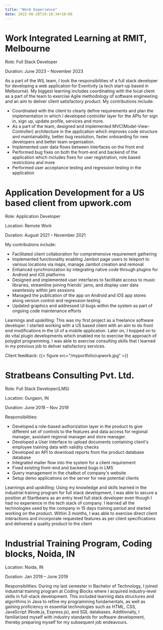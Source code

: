 ```yaml
---
title: "Work Experience"
date: 2022-06-20T19:10:34+10:00
---
```


# Work Integrated Learning at RMIT, Melbourne
Role: Full Stack Developer

Duration: June 2023 – November 2023

As a part of the WIL team, I took the responsibilities of a full stack developer for developing a web application for Eventivity (a tech start-up based in Melbourne). My biggest learning includes coordinating with the local client as a part of the team to exercise Agile methodology of software engineering and an aim to deliver client satisfactory product. My contributions include:
- Coordinated with the client to clearly define requirements and plan the implementation in which I developed controller layer for the APIs for sign in, sign up, update profile, services and more.
- As a part of the team, designed and implemented MVC(Model-View-Controller) architecture in the application which improves code structure and maintainability, better bug resolution, faster onboarding for new developers and better team organisation.
- Implemented user data flows between interfaces on the front end
- Performed bug fixes on both the front-end and backend of the application which includes fixes for user registration,  role based restrictions and more
- Performed user acceptance testing and regression testing in the application




# Application Development for a US based client from upwork.com
Role: Application Developer

Location: Remote Work

Duration: August 2021 – November 2021

My contributions include:
- Facilitated client collaboration for comprehensive requirement gathering
- Implemented functionality enabling Jambot page users to teleport to various locations via maps, manage Jambot creation and removal
- Enhanced synchronization by integrating native code through plugins for Android and iOS platforms
- Designed and implemented user interfaces to facilitate access to music libraries, streamline joining friends' jams, and display user data seamlessly within jam sessions
- Managed the publication of the app on Android and iOS app stores along version control and regression testing
- Updated graphics and addressed UI bugs within the system as part of ongoing code maintenance efforts


Learnings and upskilling: This was my first project as a freelance software developer. I started working with a US based client with an aim to do front end modifications in the UI of a mobile application. Later on, I hopped on to do vital plugin developments which enabled me to exercise the approach of polyglot programming. I was able to exercise consulting skills that I learned in my previous job to deliver satisfactory services.

Client feedback:
{{< figure src="/myportfolio/upwork.jpg" >}}



# Stratbeans Consulting Pvt. Ltd.
Role: Full Stack Developer(LMS)

Location: Gurgaon, IN

Duration: June 2019 – Nov 2019

Responsibilities:
- Developed a role-based authorization layer in the product to give different set of controls to the features and data access for regional manager, assistant regional manager and store manager.
- Developed a User Interface to upload documents containing client's employee training data with validity checks
- Developed an API to download reports from the product database database
- Integrated mailer flow into the system for a client requirement
- Fixed existing front-end and backend bugs in LMS
- Query management in the chatbot of company's website
- Setup demo applications on the server for new potential clients


Learnings and upskilling: Using my knowledge and skills learned in the industrial training program for full stack development, I was able to secure a position at Startbeans as an entry level full stack developer even though I had no experience in the tech stack of company. I learned all the technologies used by the company in 15 days training period and started working on the product. Within 3 months, I was able to exercise direct client interactions and incorporate requested features as per client specifications and delivered a quality product to the client

# Industrial Training Program, Coding blocks, Noida, IN

Location: Noida, IN

Duration: Jan 2019 – June 2019

Responsibilities:
During my last semester in Bachelor of Technology, I joined industrial training program at Coding Blocks where I acquired industry-level skills in full-stack development. This included learning data structures and algorithms in Java to refine my programming fundamentals, as well as gaining proficiency in essential technologies such as HTML, CSS, JavaScript (Node.js, Express.js), and SQL databases. Additionally, I familiarized myself with industry standards for software development, thereby preparing myself for my subsequent job endeavours.
